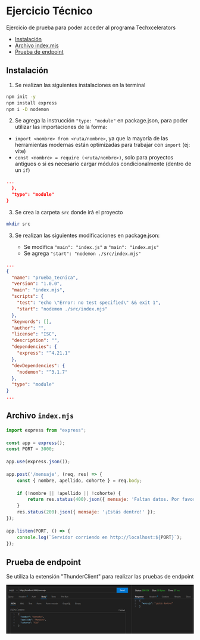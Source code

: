 # Ejercicio Técnico
Ejercicio de prueba para poder acceder al programa Techxcelerators

- [Instalación](#instalaci%C3%B3n)
- [Archivo index.mjs](#archivo-indexmjs)
- [Prueba de endpoint](#prueba-de-endpoint)


## Instalación

1. Se realizan las siguientes instalaciones en la terminal

```sh
npm init -y
npm install express
npm i -D nodemon
```

2. Se agrega la instrucción `"type: "module"` en package.json, para poder utilizar las importaciones de la forma:
 - `import <nombre> from <ruta/nombre>`, ya que la mayoría de las herramientas modernas están optimizadas para trabajar con `import` (ej: vite)
 - `const <nombre> = require (<ruta/nombre>)`, solo para proyectos antiguos o si es necesario cargar módulos condicionalmente (dentro de un `if`)

```json
...
  },
  "type": "module"
}
```

3. Se crea la carpeta `src` donde irá el proyecto

```sh
mkdir src
```

3. Se realizan las siguientes modificaciones en package.json:

    - Se modifica `"main": "index.js"` a  `"main": "index.mjs"`
    - Se agrega `"start": "nodemon ./src/index.mjs"` 

```json
...
{
  "name": "prueba_tecnica",
  "version": "1.0.0",
  "main": "index.mjs",
  "scripts": {
    "test": "echo \"Error: no test specified\" && exit 1",
    "start": "nodemon ./src/index.mjs"
  },
  "keywords": [],
  "author": "",
  "license": "ISC",
  "description": "",
  "dependencies": {
    "express": "^4.21.1"
  },
  "devDependencies": {
    "nodemon": "^3.1.7"
  },
  "type": "module"
}
...
```

## Archivo `index.mjs`

```js
import express from "express";

const app = express();
const PORT = 3000;

app.use(express.json());

app.post('/mensaje', (req, res) => {
    const { nombre, apellido, cohorte } = req.body;

    if (!nombre || !apellido || !cohorte) {
        return res.status(400).json({ mensaje: 'Faltan datos. Por favor envía nombre, apellido, y cohorte.' });
    }
    res.status(200).json({ mensaje: '¡Estás dentro!' });
});

app.listen(PORT, () => {
    console.log(`Servidor corriendo en http://localhost:${PORT}`);
});
```


## Prueba de endpoint

Se utiliza la extensión "ThunderClient" para realizar las pruebas de endpoint

![](src/assets/fig01.png)